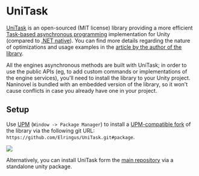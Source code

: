 ﻿# UniTask

[UniTask](https://github.com/Elringus/UniTask) is an open-sourced (MIT license) library providing a more efficient [Task-based asynchronous programming](https://docs.microsoft.com/en-us/dotnet/standard/parallel-programming/task-based-asynchronous-programming) implementation for Unity (compared to [.NET native](https://docs.microsoft.com/en-us/dotnet/api/system.threading.tasks.task)). You can find more details regarding the nature of optimizations and usage examples in the [article by the author of the library](https://medium.com/@neuecc/a1ff0766029).

All the engines asynchronous methods are built with UniTask; in order to use the public APIs (eg, to add custom commands or implementations of the engine services), you'll need to install the library to your Unity project. Naninovel is bundled with an embedded version of the library, so it won't cause conflicts in case you already have one in your project. 

## Setup

Use [UPM](https://docs.unity3d.com/Manual/upm-ui.html) (`Window -> Package Manager`) to install a [UPM-compatible fork](https://github.com/Elringus/UniTask) of the library via the following git URL: `https://github.com/Elringus/UniTask.git#package`.

![](https://i.gyazo.com/b54e9daa9a483d9bf7f74f0e94b2d38a.gif)

Alternatively, you can install UniTask form the [main repository](https://github.com/Cysharp/UniTask/releases) via a standalone unity package. 

